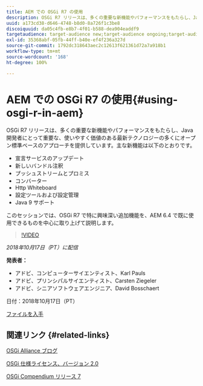 ```yaml
---
title: AEM での OSGi R7 の使用
description: OSGi R7 リリースは、多くの重要な新機能やパフォーマンスをもたらし、Java 開発者にとって重要な、使いやすく価値のある最新テクノロジーの多くにオープン標準ベースのアプローチを提供しています。
uuid: a173cd38-d646-4748-b8d0-8a726f1c3be8
discoiquuid: da05c4fb-e8b7-4f01-b588-dea904eaddf9
targetaudience: target-audience new;target-audience ongoing;target-audience upgrader
exl-id: 35368abf-05fb-44ff-b40e-ef4f236a327d
source-git-commit: 1792dc318643aec2c12613f621361d72a7a918b1
workflow-type: tm+mt
source-wordcount: '168'
ht-degree: 100%

---
```


# AEM での OSGi R7 の使用{#using-osgi-r-in-aem}

OSGi R7 リリースは、多くの重要な新機能やパフォーマンスをもたらし、Java 開発者にとって重要な、使いやすく価値のある最新テクノロジーの多くにオープン標準ベースのアプローチを提供しています。主な新機能は以下のとおりです。

* 宣言サービスのアップデート
* 新しいバンドル注釈
* プッシュストリームとプロミス
* コンバーター
* Http Whiteboard
* 設定ツールおよび設定管理
* Java 9 サポート

このセッションでは、OSGi R7 で特に興味深い追加機能を、AEM 6.4 で既に使用できるものを中心に取り上げて説明します。

>[!VIDEO](https://video.tv.adobe.com/v/25037/?quality=9)

*2018年10月17日（PT）に配信*

**発表者：**

* アドビ、コンピューターサイエンティスト、Karl Pauls
* アドビ、プリンシパルサイエンティスト、Carsten Ziegeler
* アドビ、シニアソフトウェアエンジニア、David Bosschaert

日付：2018年10月17日（PT）

[ファイルを入手](assets/aem-gems-osg-r7inaem-10172018.pdf)

## 関連リンク {#related-links}

[OSGi Alliance ブログ](https://blog.osgi.org/2018/09/osgi-r7-highlights-blog-series.html)

[OSGi 仕様ライセンス、バージョン 2.0](https://osgi.org/specification/osgi.core/7.0.0/index.html)

[OSGi Compendium リリース 7](https://osgi.org/specification/osgi.cmpn/7.0.0/index.html)

<!--
[Get back to the Overview](https://helpx.adobe.com/experience-manager/kt/eseminars/gems/aem-index.html)
-->
